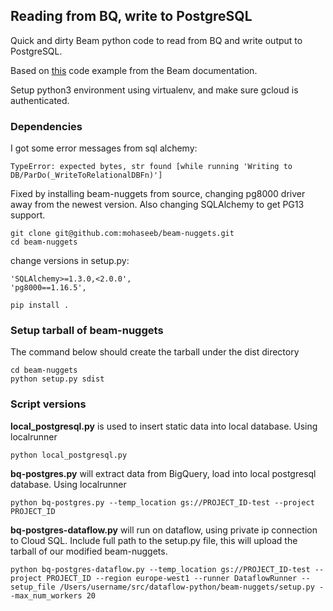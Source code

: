 ## Reading from BQ, write to PostgreSQL

Quick and dirty Beam python code to read from BQ and write output to PostgreSQL.

Based on [this](https://github.com/apache/beam/blob/master/sdks/python/apache_beam/examples/cookbook/bigquery_tornadoes.py) code example from the Beam documentation.

Setup python3 environment using virtualenv, and make sure gcloud is authenticated.

### Dependencies
I got some error messages from sql alchemy:
```
TypeError: expected bytes, str found [while running 'Writing to DB/ParDo(_WriteToRelationalDBFn)']
```

Fixed by installing beam-nuggets from source, changing pg8000 driver away from the newest version. Also changing SQLAlchemy to get PG13 support.

```
git clone git@github.com:mohaseeb/beam-nuggets.git
cd beam-nuggets
```

change versions in setup.py:
```
'SQLAlchemy>=1.3.0,<2.0.0',
'pg8000==1.16.5',
```

`pip install .`



### Setup tarball of beam-nuggets

The command below should create the tarball under the dist directory
```
cd beam-nuggets
python setup.py sdist
```


### Script versions
**local_postgresql.py** is used to insert static data into local database. Using localrunner
```
python local_postgresql.py
```
**bq-postgres.py** will extract data from BigQuery, load into local postgresql database. Using localrunner
```
python bq-postgres.py --temp_location gs://PROJECT_ID-test --project PROJECT_ID
```

**bq-postgres-dataflow.py** will run on dataflow, using private ip connection to Cloud SQL. Include full path to the setup.py file, this will upload the tarball of our modified beam-nuggets.
```
python bq-postgres-dataflow.py --temp_location gs://PROJECT_ID-test --project PROJECT_ID --region europe-west1 --runner DataflowRunner --setup_file /Users/username/src/dataflow-python/beam-nuggets/setup.py --max_num_workers 20

```
